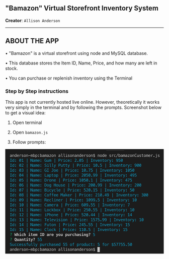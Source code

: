 ## "Bamazon" Virtual Storefront Inventory System
**Creator**: `Allison Anderson`

- - -
## ABOUT THE APP

• "Bamazon" is a virtual storefront using node and MySQL database. 

• This database stores the Item ID, Name, Price, and how many are left in stock.

• You can purchase or replenish inventory using the Terminal

### **Step by Step instructions**
This app is not currently hosted live online. However, theoretically it works very simply in the terminal and by following the prompts. Screenshot below to get a visual idea:

1. Open terminal

2. Open `bamazon.js` 

3. Follow prompts:

  ![Results](/bamazon.png)